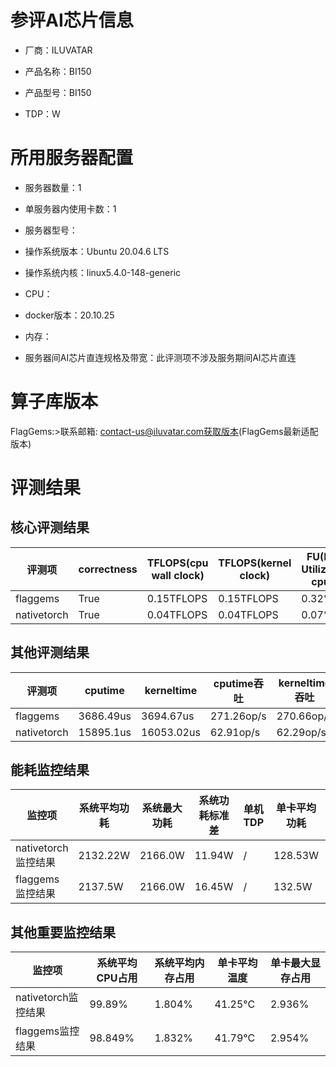 # 参评AI芯片信息

* 厂商：ILUVATAR

* 产品名称：BI150
* 产品型号：BI150
* TDP：W

# 所用服务器配置

* 服务器数量：1


* 单服务器内使用卡数：1
* 服务器型号：
* 操作系统版本：Ubuntu 20.04.6 LTS
* 操作系统内核：linux5.4.0-148-generic
* CPU：
* docker版本：20.10.25
* 内存：
* 服务器间AI芯片直连规格及带宽：此评测项不涉及服务期间AI芯片直连

# 算子库版本
FlagGems:>联系邮箱: contact-us@iluvatar.com获取版本(FlagGems最新适配版本)

# 评测结果

## 核心评测结果

| 评测项  | correctness | TFLOPS(cpu wall clock) | TFLOPS(kernel clock) | FU(FLOPS Utilization)-cputime | FU-kerneltime |
| ---- | -------------- | -------------- | ------------ | ------ | ----- |
| flaggems | True    | 0.15TFLOPS       | 0.15TFLOPS        | 0.32% | 0.32% |
| nativetorch | True    | 0.04TFLOPS      | 0.04TFLOPS      | 0.07%      | 0.07%    |

## 其他评测结果

| 评测项  | cputime | kerneltime | cputime吞吐 | kerneltime吞吐 | 无预热时延 | 预热后时延 |
| ---- | -------------- | -------------- | ------------ | ------------ | -------------- | -------------- |
| flaggems | 3686.49us       | 3694.67us        | 271.26op/s | 270.66op/s | 23472715.3us | 4727.04us |
| nativetorch | 15895.1us       | 16053.02us        | 62.91op/s | 62.29op/s | 35230.23us | 17088.85us |

## 能耗监控结果

| 监控项  | 系统平均功耗  | 系统最大功耗  | 系统功耗标准差 | 单机TDP | 单卡平均功耗 | 单卡最大功耗 | 单卡功耗标准差 | 单卡TDP |
| ---- | ------- | ------- | ------- | ----- | ------------ | ------------ | ------------- | ----- |
| nativetorch监控结果 | 2132.22W | 2166.0W | 11.94W   | /     | 128.53W       | 140.0W      | 6.41W        | 350W  |
| flaggems监控结果 | 2137.5W | 2166.0W | 16.45W   | /     | 132.5W       | 138.0W      | 4.97W        | 350W  |

## 其他重要监控结果

| 监控项  | 系统平均CPU占用 | 系统平均内存占用 | 单卡平均温度 | 单卡最大显存占用 |
| ---- | --------- | -------- | ------------ | -------------- |
| nativetorch监控结果 | 99.89%    | 1.804%   | 41.25°C       | 2.936%        |
| flaggems监控结果 | 98.849%    | 1.832%   | 41.79°C       | 2.954%        |